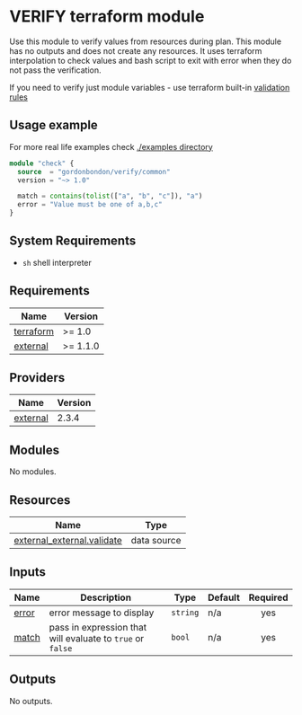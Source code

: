 # VERIFY terraform module

Use this module to verify values from resources during plan. This module has no outputs
and does not create any resources. It uses terraform interpolation to check values
and bash script to exit with error when they do not pass the verification.

If you need to verify just module variables - use terraform built-in [validation rules](https://www.terraform.io/docs/configuration/variables.html#custom-validation-rules)

## Usage example

For more real life examples check [./examples directory](./examples)

```terraform
module "check" {
  source  = "gordonbondon/verify/common"
  version = "~> 1.0"

  match = contains(tolist(["a", "b", "c"]), "a")
  error = "Value must be one of a,b,c"
}
```

## System Requirements

* `sh` shell interpreter

<!-- BEGIN_TF_DOCS -->
## Requirements

| Name | Version |
|------|---------|
| <a name="requirement_terraform"></a> [terraform](#requirement\_terraform) | >= 1.0 |
| <a name="requirement_external"></a> [external](#requirement\_external) | >= 1.1.0 |

## Providers

| Name | Version |
|------|---------|
| <a name="provider_external"></a> [external](#provider\_external) | 2.3.4 |

## Modules

No modules.

## Resources

| Name | Type |
|------|------|
| [external_external.validate](https://registry.terraform.io/providers/hashicorp/external/latest/docs/data-sources/external) | data source |

## Inputs

| Name | Description | Type | Default | Required |
|------|-------------|------|---------|:--------:|
| <a name="input_error"></a> [error](#input\_error) | error message to display | `string` | n/a | yes |
| <a name="input_match"></a> [match](#input\_match) | pass in expression that will evaluate to `true` or `false` | `bool` | n/a | yes |

## Outputs

No outputs.
<!-- END_TF_DOCS -->
